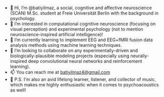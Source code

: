 - 👋 Hi, I’m @batiyilmaz, a social, cognitive and affective neuroscience (SCAN) M.Sc. student at Freie Universität Berlin with the background in psychology.
- 👀 I’m interested in computational cognitive neuroscience (focusing on visual perception) and experimental psychology (not to mention neuroscience-inspired artificial intelligence)!
- 🌱 I’m currently learning to implement EEG and EEG+fMRI fusion data analysis methods using machine learning techniques.
- 🤝 I’m looking to collaborate on any experimentally-driven and biologically-plausible modeling projects (especially using neurally-inspired deep convolutional neural networks and reinforcement learning).
- 📫 You can reach me at batiyilmaz4@gmail.com
- 🎵 P.S. I'm also an avid lifelong learner, listener, and collector of music, which makes me highly enthusiastic when it comes to psychoacoustics as well!


<!---
batiyilmaz/batiyilmaz is a ✨ special ✨ repository because its `README.md` (this file) appears on your GitHub profile.
You can click the Preview link to take a look at your changes.
--->
